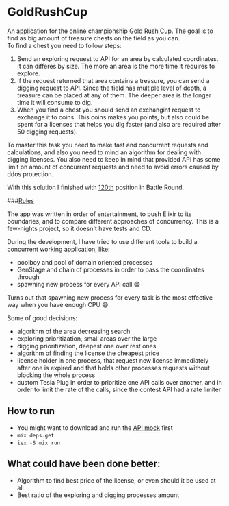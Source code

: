 # GoldRushCup

An application for the online championship [Gold Rush Cup](https://cups.mail.ru/en/contests/goldrush).
The goal is to find as big amount of treasure chests on the field as you can.   
To find a chest you need to follow steps:  
1. Send an exploring request to API for an area by calculated coordinates. It can differes by size. The more an area is the more time it requires to explore.
2. If the request returned that area contains a treasure, you can send a digging request to API. Since the field has multiple level of depth, a treasure can be placed at any of them. The deeper area is the longer time it will consume to dig.
3. When you find a chest you should send an exchanginf request to exchange it to coins. This coins makes you points, but also could be spent for a licenses that helps you dig faster (and also are required after 50 digging requests).

To master this task you need to make fast and concurrent requests and calculations, and also you need to mind an algorithm for dealing with digging licenses.
You also need to keep in mind that provided API has some limit on amount of concurrent requests and need to avoid errors caused by ddos protection.

With this solution I finished with [120th](https://cups.mail.ru/en/results/goldrush?page=14&period=past&roundId=598) position in Battle Round.

###[Rules](https://cups.online/en/tasks/1057)

The app was written in order of entertainment, to push Elixir to its boundaries, and to compare different approaches of concurrency.
This is a few-nights project, so it doesn't have tests and CD.

During the development, I have tried to use different tools to build a concurrent working application, like:
- poolboy and pool of domain oriented processes
- GenStage and chain of processes in order to pass the coordinates through
- spawning new process for every API call 😁 

Turns out that spawning new process for every task is the most effective way when you have enough CPU 😅

Some of good decisions:
- algorithm of the area decreasing search
- exploring prioritization, small areas over the large
- digging prioritization, deepest one over rest ones
- algorithm of finding the license the cheapest price
- license holder in one process, that request new license immediately after one is expired and that holds other processes requests without blocking the whole process 
- custom Tesla Plug in order to prioritize one API calls over another, and in order to limit the rate of the calls, since the contest API had a rate limiter

## How to run

- You might want to download and run the [API mock](https://github.com/Apelsinka223/gold_rush_cup_mock) first
- `mix deps.get`
- `iex -S mix run`

## What could have been done better:
- Algorithm to find best price of the license, or even should it be used at all
- Best ratio of the exploring and digging processes amount
